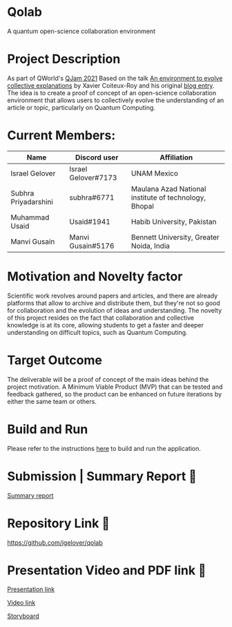 # Qolab
A quantum open-science collaboration environment

# Project Description
As part of QWorld's [QJam 2021](https://qworld.net/qjam2021/) 
Based on the talk [An environment to evolve collective explanations](https://www.youtube.com/watch?v=MpgHSbndExo) by Xavier Coiteux-Roy and his original [blog entry](https://cqi.inf.usi.ch/blog/three.html). The idea is to create a proof of concept of an open-science collaboration environment that allows users to collectively evolve the understanding of an article or topic, particularly on Quantum Computing.
  
# Current Members: <!-- up to 5 members per team -->
| Name         | Discord user     | Affiliation |
|--------------|------------------|-------------|
| Israel Gelover | Israel Gelover#7173 | UNAM Mexico |
| Subhra Priyadarshini | subhra#6771 | Maulana Azad National institute of technology, Bhopal |
| Muhammad Usaid | Usaid#1941 | Habib University, Pakistan |
| Manvi Gusain | Manvi Gusain#5176 | Bennett University, Greater Noida, India |
  
# Motivation and Novelty factor
Scientific work revolves around papers and articles, and there are already platforms that allow to archive and distribute them, but they're not so good for collaboration and the evolution of ideas and understanding. The novelty of this project resides on the fact that collaboration and collective knowledge is at its core, allowing students to get a faster and deeper understanding on difficult topics, such as Quantum Computing.

# Target Outcome
The deliverable will be a proof of concept of the main ideas behind the project motivation. A Minimum Viable Product (MVP) that can be tested and feedback gathered, so the product can be enhanced on future iterations by either the same team or others.
  
# Build and Run
Please refer to the instructions [here](./docs/Build.md) to build and run the application.

# Submission | Summary Report 📝
<!-- Short Summary of your project for the judges. Should not exceed 500 words. You can fill this in the later stages of the JAM close to submission -->
[Summary report](./docs/SummaryReport.pdf)

# Repository Link 📝
<!-- Link to your Git repository with the submission as per requirements. -->
https://github.com/igelover/qolab
  
# Presentation Video and PDF link 📝
<!-- Links to your presentation video and PDF. Please make sure they are accessible to the judges. -->
[Presentation link](./docs/QolabPresentation.pdf)

[Video link](https://youtu.be/g-cP3JjrIWo)

[Storyboard](./docs/Storyboard.pdf)

<!-- End of Submission. Scroll above and fill up the sections as per the description -->

<!-- (FYI)
######################
Grading rubrics:
- Motivation (15%)
- Originality (15%)
- Success of implementation (20%)
- Outcome (30%)
- Presentation (20%)
######################
-->

<!-- End of Template -->